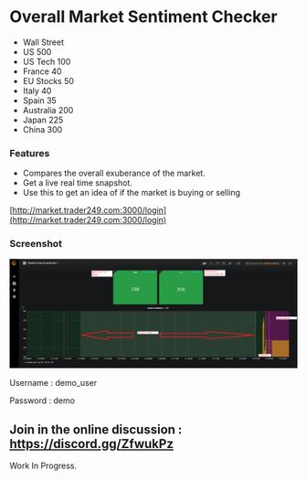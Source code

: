 # Overall Market Sentiment Checker

* Wall Street 
* US 500 
* US Tech 100 
* France 40 
* EU Stocks 50 
* Italy 40 
* Spain 35 
* Australia 200 
* Japan 225 
* China 300

### Features
* Compares the overall exuberance of the market. 
* Get a live real time snapshot. 
* Use this to get an idea of if the market is buying or selling

[http://market.trader249.com:3000/login](http://market.trader249.com:3000/login)

### Screenshot

![Screenshot](/screenshot.png?raw=true "Screenshot")

Username : demo_user

Password : demo

## Join in the online discussion : https://discord.gg/ZfwukPz

Work In Progress. 
